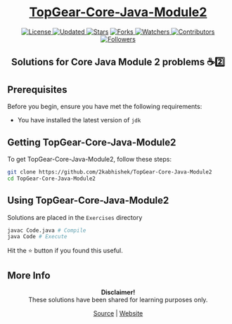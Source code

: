 <div align = "center">

<h1><a href="https://2kabhishek.github.io/TopGear-Core-Java-Module2">TopGear-Core-Java-Module2</a></h1>

<a href="https://github.com/2KAbhishek/TopGear-Core-Java-Module2/blob/master/LICENSE">
<img alt="License" src="https://img.shields.io/github/license/2kabhishek/TopGear-Core-Java-Module2?style=plastic&color=white&label=License"> </a>

<a href="https://github.com/2KAbhishek/TopGear-Core-Java-Module2/pulse">
<img alt="Updated" src="https://img.shields.io/github/last-commit/2kabhishek/TopGear-Core-Java-Module2?style=plastic&color=e30724&label=Updated"> </a>

<a href="https://github.com/2KAbhishek/TopGear-Core-Java-Module2/stargazers">
<img alt="Stars" src="https://img.shields.io/github/stars/2kabhishek/TopGear-Core-Java-Module2?style=plastic&color=00d451&label=Stars"></a>

<a href="https://github.com/2KAbhishek/TopGear-Core-Java-Module2/network/members">
<img alt="Forks" src="https://img.shields.io/github/forks/2kabhishek/TopGear-Core-Java-Module2?style=plastic&color=1688f0&label=Forks"> </a>

<a href="https://github.com/2KAbhishek/TopGear-Core-Java-Module2/watchers">
<img alt="Watchers" src="https://img.shields.io/github/watchers/2kabhishek/TopGear-Core-Java-Module2?style=plastic&color=ff5500&label=Watchers"> </a>

<a href="https://github.com/2KAbhishek/TopGear-Core-Java-Module2/graphs/contributors">
<img alt="Contributors" src="https://img.shields.io/github/contributors/2kabhishek/TopGear-Core-Java-Module2?style=plastic&color=f0f&label=Contributors"> </a>

<a href="https://github.com/2KAbhishek?tab=followers">
<img alt="Followers" src="https://img.shields.io/github/followers/2kabhishek?color=222&style=plastic&label=Followers"> </a>

<h2>Solutions for Core Java Module 2 problems ☕2️⃣</h2>

</div>

## Prerequisites

Before you begin, ensure you have met the following requirements:

- You have installed the latest version of `jdk`

## Getting TopGear-Core-Java-Module2

To get TopGear-Core-Java-Module2, follow these steps:

```bash
git clone https://github.com/2kabhishek/TopGear-Core-Java-Module2
cd TopGear-Core-Java-Module2
```

## Using TopGear-Core-Java-Module2

Solutions are placed in the `Exercises` directory

```bash
javac Code.java # Compile
java Code # Execute
```

Hit the ⭐ button if you found this useful.

## More Info

<div align="center">

<strong>Disclaimer!</strong><br>
These solutions have been shared for learning purposes only. <br>
 
<a href="https://github.com/2KAbhishek/TopGear-Core-Java-Module2">Source</a> |
<a href="https://2kabhishek.github.io/TopGear-Core-Java-Module2">Website</a>

</div>

